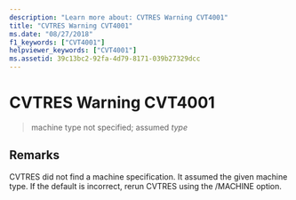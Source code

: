 ```yaml
---
description: "Learn more about: CVTRES Warning CVT4001"
title: "CVTRES Warning CVT4001"
ms.date: "08/27/2018"
f1_keywords: ["CVT4001"]
helpviewer_keywords: ["CVT4001"]
ms.assetid: 39c13bc2-92fa-4d79-8171-039b27329dcc
---
```

# CVTRES Warning CVT4001

> machine type not specified; assumed *type*

## Remarks

CVTRES did not find a machine specification. It assumed the given machine type. If the default is incorrect, rerun CVTRES using the /MACHINE option.
